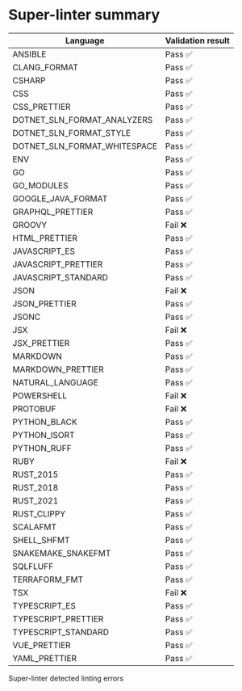 # Super-linter summary

<!-- textlint-disable terminology -->
| Language               | Validation result |
| -----------------------|-------------------|
| ANSIBLE | Pass ✅ |
| CLANG_FORMAT | Pass ✅ |
| CSHARP | Pass ✅ |
| CSS | Pass ✅ |
| CSS_PRETTIER | Pass ✅ |
| DOTNET_SLN_FORMAT_ANALYZERS | Pass ✅ |
| DOTNET_SLN_FORMAT_STYLE | Pass ✅ |
| DOTNET_SLN_FORMAT_WHITESPACE | Pass ✅ |
| ENV | Pass ✅ |
| GO | Pass ✅ |
| GO_MODULES | Pass ✅ |
| GOOGLE_JAVA_FORMAT | Pass ✅ |
| GRAPHQL_PRETTIER | Pass ✅ |
| GROOVY | Fail ❌ |
| HTML_PRETTIER | Pass ✅ |
| JAVASCRIPT_ES | Pass ✅ |
| JAVASCRIPT_PRETTIER | Pass ✅ |
| JAVASCRIPT_STANDARD | Pass ✅ |
| JSON | Fail ❌ |
| JSON_PRETTIER | Pass ✅ |
| JSONC | Pass ✅ |
| JSX | Fail ❌ |
| JSX_PRETTIER | Pass ✅ |
| MARKDOWN | Pass ✅ |
| MARKDOWN_PRETTIER | Pass ✅ |
| NATURAL_LANGUAGE | Pass ✅ |
| POWERSHELL | Fail ❌ |
| PROTOBUF | Fail ❌ |
| PYTHON_BLACK | Pass ✅ |
| PYTHON_ISORT | Pass ✅ |
| PYTHON_RUFF | Pass ✅ |
| RUBY | Fail ❌ |
| RUST_2015 | Pass ✅ |
| RUST_2018 | Pass ✅ |
| RUST_2021 | Pass ✅ |
| RUST_CLIPPY | Pass ✅ |
| SCALAFMT | Pass ✅ |
| SHELL_SHFMT | Pass ✅ |
| SNAKEMAKE_SNAKEFMT | Pass ✅ |
| SQLFLUFF | Pass ✅ |
| TERRAFORM_FMT | Pass ✅ |
| TSX | Fail ❌ |
| TYPESCRIPT_ES | Pass ✅ |
| TYPESCRIPT_PRETTIER | Pass ✅ |
| TYPESCRIPT_STANDARD | Pass ✅ |
| VUE_PRETTIER | Pass ✅ |
| YAML_PRETTIER | Pass ✅ |
<!-- textlint-enable terminology -->

Super-linter detected linting errors
